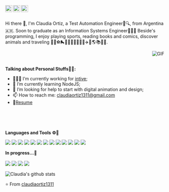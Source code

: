 
<a href="https://www.linkedin.com/in/claudia-ortiz-285b0b172">
  <img align="left" alt="Claudia's LinkdeIN" width="22px" src="https://cdn.jsdelivr.net/npm/simple-icons@v3/icons/linkedin.svg" />
</a>
<a href="https://t.me/Cortiz2991">
  <img align="left" alt="Claudia's Telegram" width="22px" src="https://cdn.jsdelivr.net/npm/simple-icons@v3/icons/telegram.svg" />
</a>
<a href="https://www.instagram.com/claudiam.ortiz?r=nametag">
  <img align="left" alt="Claudia's Instagram" width="22px" src="https://cdn.jsdelivr.net/npm/simple-icons@v3/icons/instagram.svg" />
</a>


<br />
<br />

Hi there 👋, I'm Claudia Ortiz, a Test Automation Engineer🐛🔍, from Argentina🇦🇷. Soon to graduate as an Information Systems Engineer👩🏻‍🎓 
Beside's programming, I enjoy playing sports, reading books and comics, discover animals and traveling 🏐🎾⚽🛼🤸🏻‍♀️🚴🏻‍♀️🎪✈️📸🌎📚🐶🐱.
<br />

  <img align="right" alt="GIF" src="http://www.reactiongifs.com/r/atpthrd.gif" />
  <br />
  <br />

**Talking about Personal Stuffs🙆🏻:**

- 👩🏻‍💻 I’m currently working for [intive](https://intive.com/);
- 🌱 I’m currently learning NodeJS;
- 🤔 I’m looking for help to start with digital animation and design;
- 📫 How to reach me: claudiaortiz1311@gmail.com
- 📝[Resume](https://resume.io/r/t2R3Mkxu8)
<br />
<br />
<br />

**Languages and Tools ⚙️🔧** 
<br />

<a src="https://www.java.com/en/"><img src="https://img.icons8.com/color/48/000000/java.png"/></a>
<a src="https://www.selenium.dev/"><img src="https://img.icons8.com/color/48/000000/selenium.png"/></a>
<a src="https://cucumber.io/"><img src="https://img.icons8.com/color/48/000000/cucumber.png"/></a>
<a src="https://www.javascript.com/"><img src="https://img.icons8.com/color/48/000000/javascript.png"/></a>
<a src="https://reactjs.org/"><img src="https://img.icons8.com/color/48/000000/react-native.png"/></a>
<a src="https://visualstudio.microsoft.com/"><img src="https://img.icons8.com/color/48/000000/visual-studio.png"/></a>
<a src="https://www.npmjs.com/"><img src="https://img.icons8.com/color/48/000000/npm.png"/></a>
<a src="https://getbootstrap.com/"><img src="https://img.icons8.com/color/48/000000/bootstrap.png"/></a>
<a src="https://github.com/"><img src="https://img.icons8.com/color/48/000000/github--v1.png"/></a>
<a src="https://www.w3schools.com/css/"><img src="https://img.icons8.com/color/48/000000/css3.png"/></a>
<a src="https://www.w3schools.com/html/"><img src="https://img.icons8.com/color/48/000000/html-5.png"/></a>
<a src="https://www.mysql.com/"><img src="https://img.icons8.com/color/48/000000/mysql.png"/></a>
<a src="https://www.w3schools.com/sql/"><img src="https://img.icons8.com/color/48/000000/sql.png"/></a>
<br />

**In progress...🔋**  
<br />
<a src="https://nodejs.org/"><img src="https://img.icons8.com/color/48/000000/nodejs.png"/></a>
<a src="https://www.typescriptlang.org/"><img src="https://img.icons8.com/color/48/000000/typescript.png"/></a>
<a src="https://www.mongodb.com/"><img src="https://img.icons8.com/color/48/000000/mongodb.png"/></a>
<a src="https://www.python.org/"><img src="https://img.icons8.com/color/48/000000/python.png"/></a>






![Claudia's github stats](https://github-readme-stats.vercel.app/api?username=claudiaortiz1311&show_icons=true&hide_border=true)

⭐️ From [claudiaortiz1311](https://github.com/claudiaortiz1311)


